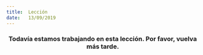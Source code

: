 ```yaml
---
title:  Lección
date:   13/09/2019
---
```


### <center>Todavía estamos trabajando en esta lección. Por favor, vuelva más tarde.</center>